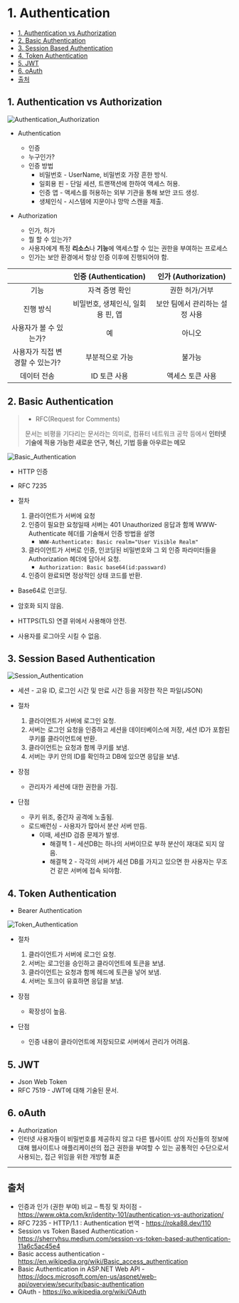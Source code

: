 # 1. Authentication

- [1. Authentication vs Authorization](#1-authentication-vs-authorization)
- [2. Basic Authentication](#2-basic-authentication)
- [3. Session Based Authentication](#3-session-based-authentication)
- [4. Token Authentication](#4-token-authentication)
- [5. JWT](#5-jwt)
- [6. oAuth](#6-oauth)
- [출처](#출처)

## 1. Authentication vs Authorization

![Authentication_Authorization](images/06%20Authentication_Authentication_Authorization.png)

- Authentication

  - 인증
  - 누구인가?
  - 인증 방법
    - 비밀번호 - UserName, 비밀번호 가장 흔한 방식.
    - 일회용 핀 - 단일 세션, 트랜잭션에 한하여 액세스 허용.
    - 인증 앱 - 액세스를 허용하는 외부 기관을 통해 보안 코드 생성.
    - 생체인식 - 시스템에 지문이나 망막 스캔을 제출.

- Authorization

  - 인가, 허가
  - 뭘 할 수 있는가?
  - 사용자에게 특정 **리소스**나 **기능**에 액세스할 수 있는 권한을 부여하는 프로세스
  - 인가는 보안 환경에서 항상 인증 이후에 진행되어야 함.

|                                 |       인증 (Authentication)       |      인가 (Authorization)      |
| :-----------------------------: | :-------------------------------: | :----------------------------: |
|              기능               |          자격 증명 확인           |         권한 허가/거부         |
|            진행 방식            | 비밀번호, 생체인식, 일회용 핀, 앱 | 보안 팀에서 관리하는 설정 사용 |
|     사용자가 볼 수 있는가?      |                예                 |             아니오             |
| 사용자가 직접 변경할 수 있는가? |          부분적으로 가능          |             불가능             |
|           데이터 전송           |           ID 토큰 사용            |        액세스 토큰 사용        |

## 2. Basic Authentication

> - RFC(Request for Comments)
>
> 문서는 비평을 기다리는 문서라는 의미로, 컴퓨터 네트워크 공학 등에서 **인터넷 기술에 적용 가능한 새로운 연구, 혁신, 기법 등을 아우르는 메모**

![Basic_Authentication](images/06%20Authentication_Basic_Authentication.png)

- HTTP 인증
- RFC 7235

- 절차

  1. 클라이언트가 서버에 요청
  2. 인증이 필요한 요청일때 서버는 401 Unauthorized 응답과 함께 WWW-Authenticate 헤더를 기술해서 인증 방법을 설명
     - `WWW-Authenticate: Basic realm="User Visible Realm"`
  3. 클라이언트가 서버로 인증, 인코딩된 비밀번호와 그 외 인증 파라미터들을 Authorization 헤더에 담아서 요청.
     - `Authorization: Basic base64(id:passward)`
  4. 인증이 완료되면 정상적인 상태 코드를 반환.

- Base64로 인코딩.
- 암호화 되지 않음.
- HTTPS(TLS) 연결 위에서 사용해야 안전.
- 사용자를 로그아웃 시킬 수 없음.

## 3. Session Based Authentication

![Session_Authentication](images/01%20Authentication_Session_Authentication.png)

- 세션 - 고유 ID, 로그인 시간 및 만료 시간 등을 저장한 작은 파일(JSON)

- 절차

  1. 클라이언트가 서버에 로그인 요청.
  2. 서버는 로그인 요청을 인증하고 세션을 데이터베이스에 저장, 세션 ID가 포함된 쿠키를 클라이언트에 반환.
  3. 클라이언트는 요청과 함께 쿠키를 보냄.
  4. 서버는 쿠키 안의 ID를 확인하고 DB에 있으면 응답을 보냄.

- 장점
  - 관리자가 세션에 대한 권한을 가짐.
- 단점
  - 쿠키 위조, 중간자 공격에 노출됨.
  - 로드배런싱 - 사용자가 많아서 분산 서버 만듬.
    - 이때, 세션ID 검증 문제가 발생.
      - 해결책 1 - 세션DB는 하나의 서버이므로 부하 분산이 재대로 되지 않음.
      - 해결책 2 - 각각의 서버가 세션 DB를 가지고 있으면 한 사용자는 무조건 같은 서버에 접속 되야함.

## 4. Token Authentication

- Bearer Authentication

![Token_Authentication](images/01%20Authentication_Token_Authentication.png)

- 절차

  1. 클라이언트가 서버에 로그인 요청.
  2. 서버는 로그인을 승인하고 클라이언트에 토큰을 보냄.
  3. 클라이언트는 요청과 함께 헤드에 토큰을 넣어 보냄.
  4. 서버는 토크이 유효하면 응답을 보냄.

- 장점
  - 확장성이 높음.
- 단점
  - 인증 내용이 클라이언트에 저장되므로 서버에서 관리가 어려움.

## 5. JWT

- Json Web Token
- RFC 7519 - JWT에 대해 기술된 문서.

## 6. oAuth

- Authorization
- 인터넷 사용자들이 비밀번호를 제공하지 않고 다른 웹사이트 상의 자신들의 정보에 대해 웹사이트나 애플리케이션의 접근 권한을 부여할 수 있는 공통적인 수단으로서 사용되는, 접근 위임을 위한 개방형 표준

---

## 출처

- 인증과 인가 (권한 부여) 비교 – 특징 및 차이점 - <https://www.okta.com/kr/identity-101/authentication-vs-authorization/>
- RFC 7235 - HTTP/1.1 : Authentication 번역 - <https://roka88.dev/110>
- Session vs Token Based Authentication - <https://sherryhsu.medium.com/session-vs-token-based-authentication-11a6c5ac45e4>
- Basic access authentication - <https://en.wikipedia.org/wiki/Basic_access_authentication>
- Basic Authentication in ASP.NET Web API - <https://docs.microsoft.com/en-us/aspnet/web-api/overview/security/basic-authentication>
- OAuth - <https://ko.wikipedia.org/wiki/OAuth>
